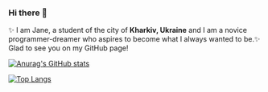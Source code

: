 ### Hi there 👋

:sparkles: I am Jane, a student of the city of **Kharkiv, Ukraine** and
I am a novice programmer-dreamer who aspires to become what I always wanted to be.:sparkles:  
Glad to see you on my GitHub page!

[![Anurag's GitHub stats](https://github-readme-stats.vercel.app/api?username=sworteiza&show_icons=true&theme=cobalt)](https://github.com/anuraghazra/github-readme-stats)

[![Top Langs](https://github-readme-stats.vercel.app/api/top-langs/?username=sworteiza&layout=compact)](https://github.com/anuraghazra/github-readme-stats)

<!--
**sworteiza/sworteiza** is a ✨ _special_ ✨ repository because its `README.md` (this file) appears on your GitHub profile.

